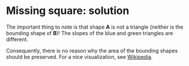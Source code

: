 # Missing square: solution

The important thing to note is that shape **A** is not a triangle (neither is
the bounding shape of **B**)! The slopes of the blue and green triangles are
different.

Consequently, there is no reason why the area of the bounding shapes should be
preserved. For a nice visualization, see
[Wikipedia](https://en.wikipedia.org/wiki/Missing_square_puzzle).
